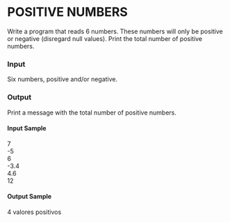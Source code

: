 # POSITIVE NUMBERS
Write a program that reads 6 numbers. These numbers will only be positive or negative (disregard null values). Print the total number of positive numbers.
### Input
Six numbers, positive and/or negative.
### Output
Print a message with the total number of positive numbers.
#### Input Sample
7  
-5  
6  
-3.4  
4.6  
12
#### Output Sample
4 valores positivos    